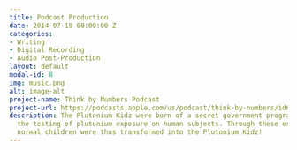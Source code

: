 ```yaml
---
title: Podcast Production
date: 2014-07-18 00:00:00 Z
categories:
- Writing
- Digital Recording
- Audio Post-Production
layout: default
modal-id: 8
img: music.png
alt: image-alt
project-name: Think by Numbers Podcast
project-url: https://podcasts.apple.com/us/podcast/think-by-numbers/id660714690?mt=2
description: The Plutonium Kidz were born of a secret government program involving
  the testing of plutonium exposure on human subjects. Through these experiments three
  normal children were thus transformed into the Plutonium Kidz!
---
```


